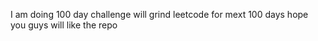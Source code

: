 I am doing 100 day challenge will grind leetcode for mext 100 days hope you guys will like the repo 
